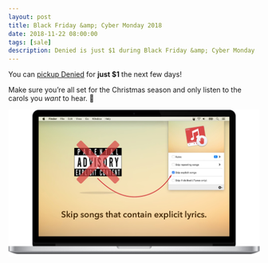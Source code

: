 ```yaml
---
layout: post
title: Black Friday &amp; Cyber Monday 2018
date: 2018-11-22 08:00:00
tags: [sale]
description: Denied is just $1 during Black Friday &amp; Cyber Monday
---
```


You can [pickup Denied](https://www.denied.app/appstore) for **just $1** the next few days!

Make sure you’re all set for the Christmas season and only listen to the carols you _want_ to hear. 🎄

![Screenshot of Denied skipping explicit content](/assets/img/app/denied-macbook-skip-explicit-with-caption@2x.jpg)
